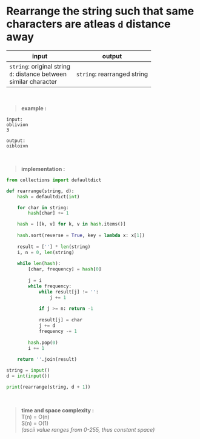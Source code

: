 # Rearrange the string such that same characters are atleas `d` distance away

| input | output |
| --- | --- |
| `string`: original string  <br> `d`: distance between <br> similar character | `string`: rearranged string |

<br>

> **example :**

```
input:
oblivion
3

output:
oibloivn
```

<br>

> **implementation :**

```python
from collections import defaultdict

def rearrange(string, d):
    hash = defaultdict(int)

    for char in string:
        hash[char] += 1

    hash = [[k, v] for k, v in hash.items()]
    
    hash.sort(reverse = True, key = lambda x: x[1])
    
    result = [''] * len(string)
    i, n = 0, len(string)
    
    while len(hash):
        [char, frequency] = hash[0]
        
        j = i
        while frequency:
            while result[j] != '':
                j += 1
            
            if j >= n: return -1
            
            result[j] = char
            j += d
            frequency -= 1
        
        hash.pop(0)
        i += 1
    
    return ''.join(result)

string = input()
d = int(input())

print(rearrange(string, d + 1))
```

<br>

> **time and space complexity :**
<br> T(n) = O(n)
<br> S(n) = O(1)
<br> *(ascii value ranges from 0-255, thus constant space)*
